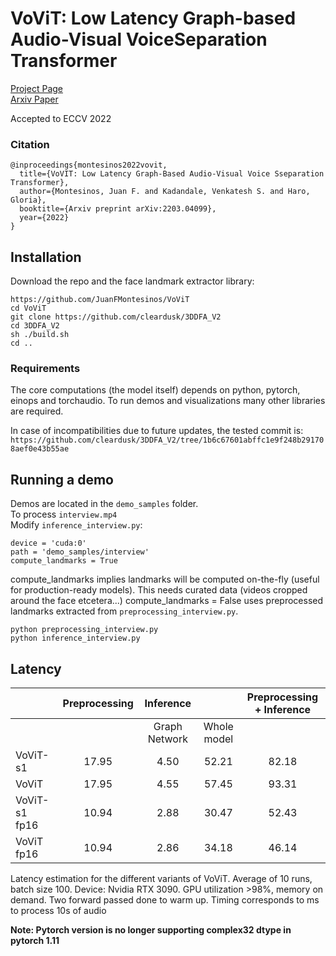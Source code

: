 # VoViT: Low Latency Graph-based Audio-Visual VoiceSeparation Transformer
[Project Page](https://ipcv.github.io/VoViT/)  
[Arxiv Paper](https://arxiv.org/abs/2203.04099)  

Accepted to ECCV 2022

### Citation

```
@inproceedings{montesinos2022vovit,
  title={VoVIT: Low Latency Graph-Based Audio-Visual Voice Sseparation Transformer},
  author={Montesinos, Juan F. and Kadandale, Venkatesh S. and Haro, Gloria},
  booktitle={Arxiv preprint arXiv:2203.04099},
  year={2022}
}
```

## Installation

Download the repo and the face landmark extractor library:

```
https://github.com/JuanFMontesinos/VoViT
cd VoViT
git clone https://github.com/cleardusk/3DDFA_V2
cd 3DDFA_V2
sh ./build.sh
cd ..
```
### Requirements  
The core computations (the model itself) depends on python, pytorch, einops and torchaudio. To run demos and visualizations many other libraries are required.

In case of incompatibilities due to future updates, the tested commit is:  
`https://github.com/cleardusk/3DDFA_V2/tree/1b6c67601abffc1e9f248b291708aef0e43b55ae`

## Running a demo

Demos are located in the `demo_samples` folder.  
To process `interview.mp4`  
Modify `inference_interview.py`:  
```
device = 'cuda:0'
path = 'demo_samples/interview'
compute_landmarks = True
```
compute_landmarks implies landmarks will be computed on-the-fly (useful for production-ready models). This needs
curated data (videos cropped around the face etcetera...)
compute_landmarks = False uses preprocessed landmarks extracted from `preprocessing_interview.py`.  

```
python preprocessing_interview.py
python inference_interview.py
```


## Latency

|               | Preprocessing |   Inference   |             | Preprocessing + Inference |
|---------------|:-------------:|:-------------:|:-----------:|:-------------------------:|
|               |               | Graph Network | Whole model |                           |
| VoViT-s1      |     17.95     |      4.50     |    52.21    |           82.18           |
| VoViT         |     17.95     |      4.55     |    57.45    |           93.31           |
| VoViT-s1 fp16 |     10.94     |      2.88     |    30.47    |           52.43           |
| VoViT fp16    |     10.94     |      2.86     |    34.18    |           46.14           |  

Latency estimation for the different variants of VoViT. Average of 10 runs, batch size 100. Device: Nvidia RTX 3090. GPU
utilization >98%, memory on demand. Two forward passed done to warm up. Timing corresponds to ms to process 10s of audio

**Note: Pytorch version is no longer supporting complex32 dtype in pytorch 1.11**  

